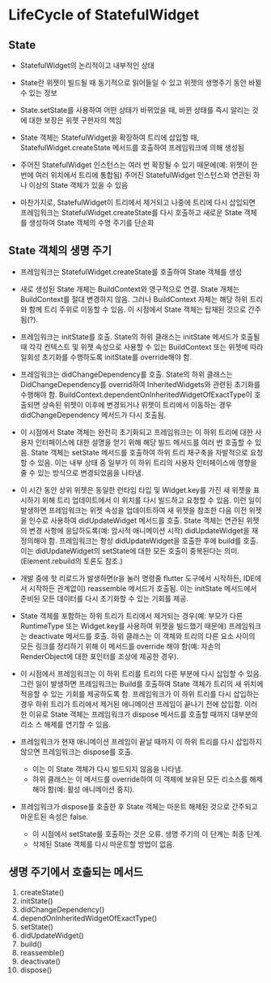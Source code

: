 # LifeCycle of StatefulWidget

## State

- StatefulWidget의 논리적이고 내부적인 상태

- State란 위젯이 빌드될 때 동기적으로 읽어들일 수 있고 위젯의 생명주기 동안 바뀔 수 있는 정보

- State.setState를 사용하여 어떤 상태가 바뀌었을 때, 바뀐 상태를 즉시 알리는 것에 대한 보장은 위젯 구현자의 책임

- State 객체는 StatefulWidget을 확장하여 트리에 삽입할 때,
StatefulWidget.createState 메서드를 호출하여 프레임워크에 의해 생성됨

- 주어진 StatefulWidget 인스턴스는 여러 번 확장될 수 있기 때문에(예: 위젯이 한 번에 여러 위치에서 트리에 통합됨)
주어진 StatefulWidget 인스턴스와 연관된 하나 이상의 State 객체가 있을 수 있음

- 마찬가지로, StatefulWidget이 트리에서 제거되고 나중에 트리에 다시 삽입되면 프레임워크는
StatefulWidget.createState를 다시 호출하고 새로운 State 객체를 생성하여 State 객체의 수명 주기를 단순화

## State 객체의 생명 주기

- 프레임워크는 StatefulWidget.createState를 호출하여 State 객체를 생성
- 새로 생성된 State 개체는 BuildContext와 영구적으로 연결. State 개체는 BuildContext를 절대 변경하지 않음.
  그러나 BuildContext 자체는 해당 하위 트리와 함께 트리 주위로 이동할 수 있음. 이 시점에서 State 객체는 탑재된 것으로 간주됨(?).
- 프레임워크는 initState를 호출. State의 하위 클래스는 initState 메서드가 호출될 때 각각 컨텍스트 및 위젯 속성으로
  사용할 수 있는 BuildContext 또는 위젯에 따라 일회성 초기화를 수행하도록 initState를 override해야 함.
- 프레임워크는 didChangeDependency를 호출. State의 하위 클래스는 DidChangeDependency를 overrid하여
  InheritedWidgets와 관련된 초기화를 수행해야 함. BuildContext.dependentOnInheritedWidgetOfExactType이
  호출되면 상속된 위젯이 이후에 변경되거나 위젯이 트리에서 이동하는 경우 didChangeDependency 메서드가 다시 호출됨.
- 이 시점에서 State 객체는 완전히 초기화되고 프레임워크는 이 하위 트리에 대한 사용자 인터페이스에 대한 설명을 얻기 위해
  해당 빌드 메서드를 여러 번 호출할 수 있음. State 객체는 setState 메서드를 호출하여 하위 트리 재구축을 자발적으로 요청할 수 있음.
  이는 내부 상태 중 일부가 이 하위 트리의 사용자 인터페이스에 영향을 줄 수 있는 방식으로 변경되었음을 나타냄.
- 이 시간 동안 상위 위젯은 동일한 런타임 타입 및 Widget.key를 가진 새 위젯을 표시하기 위해 트리 업데이트에서 이 위치를 다시 빌드하고
  요청할 수 있음. 이런 일이 발생하면 프레임워크는 위젯 속성을 업데이트하여 새 위젯을 참조한 다음 이전 위젯을 인수로 사용하여
  didUpdateWidget 메서드를 호출. State 객체는 연관된 위젯의 변경 사항에 응답하도록(예: 암시적 애니메이션 시작)
  didUpdateWidget을 재정의해야 함. 프레임워크는 항상 didUpdateWidget을 호출한 후에 build를 호출. 이는 didUpdateWidget의
  setState에 대한 모든 호출이 중복된다는 의미. (Element.rebuild의 토론도 참조.)
- 개발 중에 핫 리로드가 발생하면(r을 눌러 명령줄 flutter 도구에서 시작하든, IDE에서 시작하든 관계없이) reassemble 메서드가 호출됨.
  이는 initState 메서드에서 준비된 모든 데이터를 다시 초기화할 수 있는 기회를 제공.
- State 객체를 포함하는 하위 트리가 트리에서 제거되는 경우(예: 부모가 다른 RuntimeType 또는 Widget.key를 사용하여 위젯을 빌드했기 때문에)
  프레임워크는 deactivate 메서드를 호출. 하위 클래스는 이 객체와 트리의 다른 요소 사이의 모든 링크를 정리하기 위해 이 메서드를 override
  해야 함(예: 자손의 RenderObject에 대한 포인터를 조상에 제공한 경우).
- 이 시점에서 프레임워크는 이 하위 트리를 트리의 다른 부분에 다시 삽입할 수 있음. 그런 일이 발생하면 프레임워크는 Build를 호출하여
  State 객체가 트리의 새 위치에 적응할 수 있는 기회를 제공하도록 함. 프레임워크가 이 하위 트리를 다시 삽입하는 경우 하위 트리가 트리에서
  제거된 애니메이션 프레임이 끝나기 전에 삽입함. 이러한 이유로 State 객체는 프레임워크가 dispose 메서드를 호출할 때까지 대부분의 리소
  스 해제를 연기할 수 있음.
- 프레임워크가 현재 애니메이션 프레임이 끝날 때까지 이 하위 트리를 다시 삽입하지 않으면 프레임워크는 dispose를 호출. 
  - 이는 이 State 객체가 다시 빌드되지 않음을 나타냄. 
  - 하위 클래스는 이 메서드를 override하여 이 객체에 보유된 모든 리소스를 해제해야 함(예: 활성 애니메이션 중지).

- 프레임워크가 dispose를 호출한 후 State 객체는 마운트 해제된 것으로 간주되고 마운트된 속성은 false.
  - 이 시점에서 setState를 호출하는 것은 오류. 생명 주기의 이 단계는 최종 단계.
  - 삭제된 State 객체를 다시 마운트할 방법이 없음.

## 생명 주기에서 호출되는 메서드

1. createState()
2. initState()
3. didChangeDependency()
4. dependOnInheritedWidgetOfExactType()
5. setState()
6. didUpdateWidget()
7. build()
8. reassemble()
9. deactivate()
10. dispose()